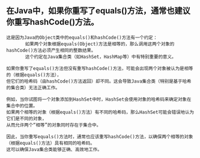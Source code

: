 
## 在Java中，如果你重写了equals()方法，通常也建议你重写hashCode()方法。

    这是因为Java的Object类中的equals()和hashCode()方法有一个约定：
           如果两个对象根据equals(Object)方法是相等的，那么调用这两个对象的hashCode()方法必须产生相同的整数结果。
           这个约定在Java集合类（如HashSet，HashMap等）中有特别重要的意义。
    
    如果你重写了equals()方法但没有重写hashCode()方法，可能会出现两个对象被认为是相等的（根据equals()方法），
    但它们的哈希码（由hashCode()方法返回）却不同。这会导致Java集合类（特别是基于哈希的集合类）无法正确工作。
    
    例如，当你试图将一个对象添加到HashSet中时，HashSet会使用对象的哈希码来确定对象在集合中的位置。
    如果两个相等的对象（根据equals()方法）有不同的哈希码，那么HashSet可能会错误地认为它们是不同的对象，
    从而允许两个“相等”的对象同时存在于集合中。
    
    因此，当你重写equals()方法时，通常也应该重写hashCode()方法，以确保两个相等的对象（根据equals()方法）具有相同的哈希码。
    这可以确保Java集合类能够正确、高效地工作。